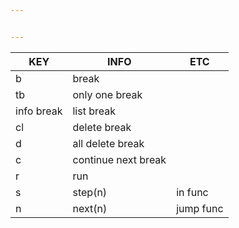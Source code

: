 ```yaml
---


---
```



<table>
<thead>
<tr>
<th>KEY</th>
<th>INFO</th>
<th>ETC</th>
</tr>
</thead>
<tbody>
<tr>
<td>b</td>
<td>break</td>
<td></td>
</tr>
<tr>
<td>tb</td>
<td>only one break</td>
<td></td>
</tr>
<tr>
<td>info break</td>
<td>list break</td>
<td></td>
</tr>
<tr>
<td>cl</td>
<td>delete break</td>
<td></td>
</tr>
<tr>
<td>d</td>
<td>all delete break</td>
<td></td>
</tr>
<tr>
<td>c</td>
<td>continue next break</td>
<td></td>
</tr>
<tr>
<td>r</td>
<td>run</td>
<td></td>
</tr>
<tr>
<td>s</td>
<td>step(n)</td>
<td>in func</td>
</tr>
<tr>
<td>n</td>
<td>next(n)</td>
<td>jump func</td>
</tr>
</tbody>
</table>
